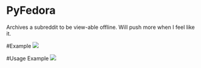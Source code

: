 # PyFedora
Archives a subreddit to be view-able offline. Will push more when I feel like it.

#Example
<img src="http://i.imgur.com/QjQtyqT.png">

#Usage  Example
<img src="http://i.imgur.com/Tkka4pS.png">

